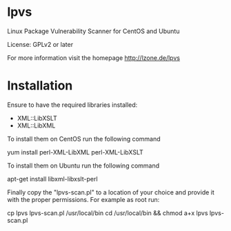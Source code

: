 lpvs
====

Linux Package Vulnerability Scanner for CentOS and Ubuntu

License: GPLv2 or later

For more information visit the homepage http://lzone.de/lpvs

Installation
============

Ensure to have the required libraries installed:

   * XML::LibXSLT
   * XML::LibXML

To install them on CentOS run the following command

   yum install perl-XML-LibXML perl-XML-LibXSLT

To install them on Ubuntu run the following command

   apt-get install libxml-libxslt-perl

Finally copy the "lpvs-scan.pl" to a location of your choice and provide it
with the proper permissions. For example as root run:

   cp lpvs lpvs-scan.pl /usr/local/bin
   cd /usr/local/bin && chmod a+x lpvs lpvs-scan.pl
